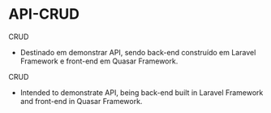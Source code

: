 # API-CRUD
CRUD 
- Destinado em demonstrar API, sendo back-end construído em Laravel Framework e front-end em Quasar Framework.

CRUD 
- Intended to demonstrate API, being back-end built in Laravel Framework and front-end in Quasar Framework.
